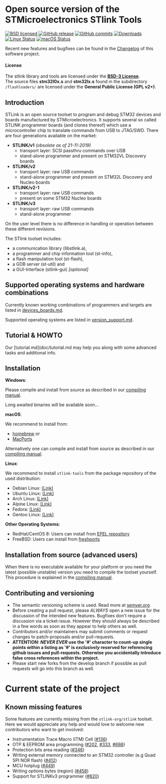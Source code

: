 Open source version of the STMicroelectronics STlink Tools
==========================================================

[![BSD licensed](https://img.shields.io/badge/license-BSD-blue.svg)](https://raw.githubusercontent.com/hyperium/hyper/master/LICENSE)
[![GitHub release](https://img.shields.io/github/release/stlink-org/stlink.svg)](https://github.com/stlink-org/stlink/releases/latest)
[![GitHub commits](https://img.shields.io/github/commits-since/stlink-org/stlink/v1.6.0.svg)](https://github.com/stlink-org/stlink/releases/develop)
[![Downloads](https://img.shields.io/github/downloads/stlink-org/stlink/total.svg)](https://github.com/stlink-org/stlink/releases)
[![Linux Status](https://img.shields.io/travis/stlink-org/stlink/master.svg?label=linux)](https://travis-ci.org/stlink-org/stlink)
[![macOS Status](https://img.shields.io/travis/stlink-org/stlink/master.svg?label=osx)](https://travis-ci.org/stlink-org/stlink)

Recent new features and bugfixes can be found in the [Changelog](CHANGELOG.md) of this software project.


#### License

The stlink library and tools are licensed under the **[BSD-3 License](LICENSE.md)**.<br />
The source files **stm32l0x.s** and **stm32lx.s** found in the subdirectory `/flashloaders/`
are licensed under the **General Public License (GPL v2+)**.


## Introduction

STLink is an open source toolset to program and debug STM32 devices and boards manufactured by STMicroelectronics.
It supports several so called STLINK programmer boards (and clones thereof) which use a microcontroller chip
to translate commands from USB to JTAG/SWD. There are four generations available on the market:

* **STLINK/v1** _(obsolete as of 21-11-2019)_
  - transport layer: SCSI passthru commands over USB
  - stand-alone programmer and present on STM32VL Discovery boards
* **STLINK/v2**
  - transport layer: raw USB commands
  - stand-alone programmer and present on STM32L Discovery and Nucleo boards
* **STLINK/v2-1**
  - transport layer: raw USB commands
  - present on some STM32 Nucleo boards
* **STLINK/v3**
  - transport layer: raw USB commands
  - stand-alone programmer

On the user level there is no difference in handling or operation between these different revisions.

The STlink toolset includes:

* a communication library (libstlink.a),
* a programmer and chip information tool (st-info),
* a flash manipulation tool (st-flash),
* a GDB server (st-util) and
* a GUI-Interface (stlink-gui) _[optional]_


## Supported operating systems and hardware combinations

Currently known working combinations of programmers and targets are listed in [devices_boards.md](doc/devices_boards.md).

Supported operating systems are listed in [version_support.md](doc/version_support.md).


## Tutorial & HOWTO

Our [tutorial.md](doc/tutorial.md may help you along with some advanced tasks and additional info.


## Installation

**Windows**:

Please compile and install from source as described in our [compiling manual](doc/compiling.md#Windows).

Long awaited binaries will be available soon...

**macOS**:

We recommend to install from:

* [homebrew](https://formulae.brew.sh/formula/stlink) or
* [MacPorts](https://ports.macports.org/port/stlink)

Alternatively one can compile and install from source as described in our [compiling manual](doc/compiling.md#macOS).

**Linux**:

We recommend to install `stlink-tools` from the package repository of the used distribution:

* Debian Linux: [(Link)](https://packages.debian.org/buster/stlink-tools)
* Ubuntu Linux: [(Link)](https://packages.ubuntu.com/stlink-tools)
* Arch Linux:   [(Link)](https://www.archlinux.org/packages/community/x86_64/stlink)
* Alpine Linux: [(Link)](https://pkgs.alpinelinux.org/packages?name=stlink)
* Fedora:       [(Link)](https://src.fedoraproject.org/rpms/stlink)
* Gentoo Linux: [(Link)](https://packages.gentoo.org/packages/dev-embedded/stlink)

**Other Operating Systems**:

* RedHat/CentOS 8: Users can install from [EPEL repository](https://src.fedoraproject.org/rpms/stlink/branch/epel8)
* FreeBSD: Users can install from [freshports](https://www.freshports.org/devel/stlink)


## Installation from source (advanced users)

When there is no executable available for your platform or you need the latest (possible unstable) version you need to compile the toolset yourself. This procedure is explained in the [compiling manual](doc/compiling.md).


## Contributing and versioning

* The semantic versioning scheme is used. Read more at [semver.org](http://semver.org)
* Before creating a pull request, please _ALWAYS_ open a new issue for the discussion of the intended new features. Bugfixes don't require a discussion via a ticket-issue. However they should always be described in a few words as soon as they appear to help others as well.
* Contributors and/or maintainers may submit comments or request changes to patch-proposals and/or pull-requests.
* **ATTENTION: _NEVER EVER_ use the '#' character to count-up single points within a listing as '#' is _exclusively_ reserved for referencing github issues and pull-requests. Otherwise you accidentally introduce false cross references within the project.**
* Please start new forks from the develop branch if possible as pull requests will go into this branch as well.


# Current state of the project
## Known missing features

Some features are currently missing from the `stlink-org/stlink` toolset.
Here we would appreciate any help and would love to welcome new contributors who want to get involved:

* Instrumentation Trace Macro (ITM) Cell ([#136](https://github.com/stlink-org/stlink/issues/136))
* OTP & EEPROM area programming ([#202](https://github.com/stlink-org/stlink/issues/202), [#333](https://github.com/stlink-org/stlink/issues/333), [#686](https://github.com/stlink-org/stlink/issues/686))
* Protection bits area reading ([#346](https://github.com/stlink-org/stlink/issues/346))
* Writing external memory connected to an STM32 controller (e.g Quad SPI NOR flash) ([#412](https://github.com/stlink-org/stlink/issues/412))
* MCU hotplug ([#449](https://github.com/stlink-org/stlink/issues/449))
* Writing options bytes (region) ([#458](https://github.com/stlink-org/stlink/issues/458))
* Support for STLINKv3 programmer ([#820](https://github.com/stlink-org/stlink/issues/820))
